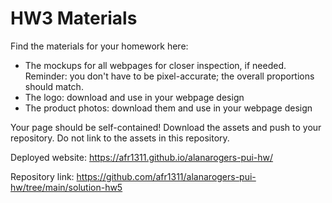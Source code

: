 # HW3 Materials

Find the materials for your homework here:
* The mockups for all webpages for closer inspection, if needed. Reminder: you don't have to be pixel-accurate; the overall proportions should match.
* The logo: download and use in your webpage design
* The product photos: download them and use in your webpage design

Your page should be self-contained! Download the assets and push to your repository. Do not link to the assets in this repository.

Deployed website: https://afr1311.github.io/alanarogers-pui-hw/

Repository link: https://github.com/afr1311/alanarogers-pui-hw/tree/main/solution-hw5